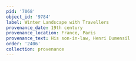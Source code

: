 ```yaml
---
pid: '7068'
object_id: '9784'
label: Winter Landscape with Travellers
provenance_date: 19th century
provenance_location: France, Paris
provenance_text: His son-in-law, Henri Dumensil
order: '2406'
collection: provenance
---
```


